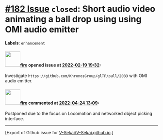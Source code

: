 # [\#182 Issue](https://github.com/V-Sekai/V-Sekai.github.io/issues/182) `closed`: Short audio video animating a ball drop using using OMI audio emitter
**Labels**: `enhancement`


#### <img src="https://avatars.githubusercontent.com/u/32321?u=c2e06a3d2b49a467aa907e54aa259516440267cc&v=4" width="50">[fire](https://github.com/fire) opened issue at [2022-02-19 19:32](https://github.com/V-Sekai/V-Sekai.github.io/issues/182):

Investigate `https://github.com/KhronosGroup/glTF/pull/2033` with OMI audio emitter.

#### <img src="https://avatars.githubusercontent.com/u/32321?u=c2e06a3d2b49a467aa907e54aa259516440267cc&v=4" width="50">[fire](https://github.com/fire) commented at [2022-04-24 13:09](https://github.com/V-Sekai/V-Sekai.github.io/issues/182#issuecomment-1107838685):

Postponed due to the focus on Locomotion and networked object picking interface.


-------------------------------------------------------------------------------



[Export of Github issue for [V-Sekai/V-Sekai.github.io](https://github.com/V-Sekai/V-Sekai.github.io).]
